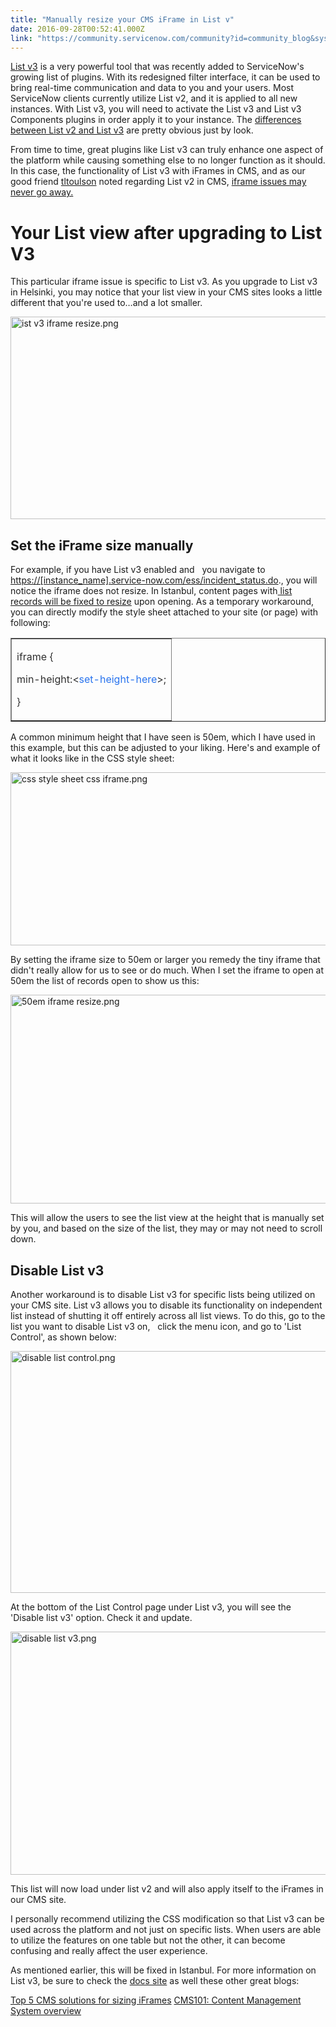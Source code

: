 ```yaml
---
title: "Manually resize your CMS iFrame in List v"
date: 2016-09-28T00:52:41.000Z
link: "https://community.servicenow.com/community?id=community_blog&sys_id=1bdd6ae9dbd0dbc01dcaf3231f961946"
---
```

<p><a title="ocs.servicenow.com/bundle/helsinki-servicenow-platform/page/use/using-lists/concept/list-features-actions.html" href="https://docs.servicenow.com/bundle/helsinki-servicenow-platform/page/use/using-lists/concept/list-features-actions.html">List v3</a> is a very powerful tool that was recently added to ServiceNow's growing list of plugins. With its redesigned filter interface, it can be used to bring real-time communication and data to you and your users. Most ServiceNow clients currently utilize List v2, and it is applied to all new instances. With List v3, you will need to activate the List v3 and List v3 Components plugins in order apply it to your instance. The <a title="ocs.servicenow.com/bundle/helsinki-servicenow-platform/page/use/using-lists-v3/reference/r_ComparisonOfListV2V3.html" href="https://docs.servicenow.com/bundle/helsinki-servicenow-platform/page/use/using-lists-v3/reference/r_ComparisonOfListV2V3.html">differences between List v2 and List v3</a> are pretty obvious just by look.</p><p></p><p>From time to time, great plugins like List v3 can truly enhance one aspect of the platform while causing something else to no longer function as it should. In this case, the functionality of List v3 with iFrames in CMS, and as our good friend <a title="tltoulson" __default_attr="5690" __jive_macro_name="user" class="jive_macro jive_macro_user" data-orig-content="tltoulson" data-renderedposition="109.81533813476562_352.3547668457031_73_16" href="/community?id=community_user_profile&user=825f0229db181fc09c9ffb651f961945">tltoulson</a> noted regarding List v2 in CMS, <a title="" _jive_internal="true" href="/community?id=community_blog&sys_id=586caaa1dbd0dbc01dcaf3231f96194d">iframe issues may never go away.</a></p><p></p><h1>Your List view after upgrading to List V3</h1><p>This particular iframe issue is specific to List v3. As you upgrade to List v3 in Helsinki, you may notice that your list view in your CMS sites looks a little different that you're used to…and a lot smaller.</p><p><img   alt="ist v3 iframe resize.png" class="image-6 jive-image" src="107f50cadb5057041dcaf3231f9619d7.iix" style="width: 620px; height: 324px; display: block; margin-left: auto; margin-right: auto;"/></p><p></p><h2>Set the iFrame size manually</h2><p>For example, if you have List v3 enabled and   you navigate to <a title="" _jive_internal="true" href="https://[instance_name].service-now.com/ess/incident_status.do" rel="nofollow" target="_blank">https://[instance_name].service-now.com/ess/incident_status.do</a><span>., you will notice the iframe does not resize. In Istanbul, content pages with</span><a title="i.service-now.com/kb_view.do?sysparm_article=KB0597526" href="https://hi.service-now.com/kb_view.do?sysparm_article=KB0597526"> list records will be fixed to resize</a> upon opening. As a temporary workaround, you can directly modify the style sheet attached to your site (or page) with following:</p><p></p><table border="1"><tbody><tr><td><p><span style="font-weight: inherit; font-style: inherit; font-family: inherit; color: #303030;">iframe {</span></p><p><span style="font-weight: inherit; font-style: inherit; font-family: inherit; color: #303030;">min-height:&lt;<span style="color: #2873ee;">set-height-here</span>&gt;;</span></p><p><span style="font-weight: inherit; font-style: inherit; font-family: inherit; color: #303030;">} </span></p></td></tr></tbody></table><p></p><p>A common minimum height that I have seen is 50em, which I have used in this example, but this can be adjusted to your liking. Here's and example of what it looks like in the CSS style sheet:</p><p><img   alt="css style sheet css iframe.png" class="image-7 jive-image" src="901f7335db541304b322f4621f9619cc.iix" style="width: 620px; height: 277px; display: block; margin-left: auto; margin-right: auto;"/></p><p></p><p>By setting the iframe size to 50em or larger you remedy the tiny iframe that didn't really allow for us to see or do much. When I set the iframe to open at 50em the list of records open to show us this:</p><p><img   alt="50em iframe resize.png" class="image-8 jive-image" src="dea3650adb1cd304b322f4621f96197c.iix" style="width: 620px; height: 334px; display: block; margin-left: auto; margin-right: auto;"/></p><p></p><p>This will allow the users to see the list view at the height that is manually set by you, and based on the size of the list, they may or may not need to scroll down.</p><p></p><h2>Disable List v3</h2><p>Another workaround is to disable List v3 for specific lists being utilized on your CMS site. List v3 allows you to disable its functionality on independent list instead of shutting it off entirely across all list views. To do this, go to the list you want to disable List v3 on,   click the menu icon, and go to 'List Control', as shown below:</p><p><img   alt="disable list control.png" class="image-9 jive-image" src="2da04dcadb5013043eb27a9e0f961989.iix" style="width: 620px; height: 387px; display: block; margin-left: auto; margin-right: auto;"/></p><p></p><p>At the bottom of the List Control page under List v3, you will see the 'Disable list v3' option. Check it and update.</p><p><img   alt="disable list v3.png" class="image-10 jive-image" src="b960680edb9057041dcaf3231f961981.iix" style="width: 620px; height: 389px; display: block; margin-left: auto; margin-right: auto;"/></p><p></p><p>This list will now load under list v2 and will also apply itself to the iFrames in our CMS site.</p><p></p><p>I personally recommend utilizing the CSS modification so that List v3 can be used across the platform and not just on specific lists. When users are able to utilize the features on one table but not the other, it can become confusing and really affect the user experience.</p><p></p><p>As mentioned earlier, this will be fixed in Istanbul. For more information on List v3, be sure to check the <a title="tps//docs.servicenow.com/bundle/helsinki-servicenow-platform/page/administer/list-v3-administration/concept/c_ListV3Administration.html" href="http://https//docs.servicenow.com/bundle/helsinki-servicenow-platform/page/administer/list-v3-administration/concept/c_ListV3Administration.html">docs site</a> as well these other great blogs:</p><p><a __default_attr="4997" __jive_macro_name="blogpost" class="jive_macro jive_macro_blogpost" data-orig-content="Top 5 CMS solutions for sizing iFrames" data-renderedposition="2664.375_7.997159004211426_265_16" href="/community?id=community_blog&sys_id=de2e2a6ddbd0dbc01dcaf3231f96190c" modifiedtitle="true" title="Top 5 CMS solutions for sizing iFrames">Top 5 CMS solutions for sizing iFrames</a> <a title="CMS101: Content Management System overview" __default_attr="4903" __jive_macro_name="blogpost" class="jive_macro jive_macro_blogpost" data-orig-content="CMS101: Content Management System overview" data-renderedposition="2664.375_275.6027526855469_328_16" href="/community?id=community_blog&sys_id=cf6caea1dbd0dbc01dcaf3231f961959">CMS101: Content Management System overview</a></p>